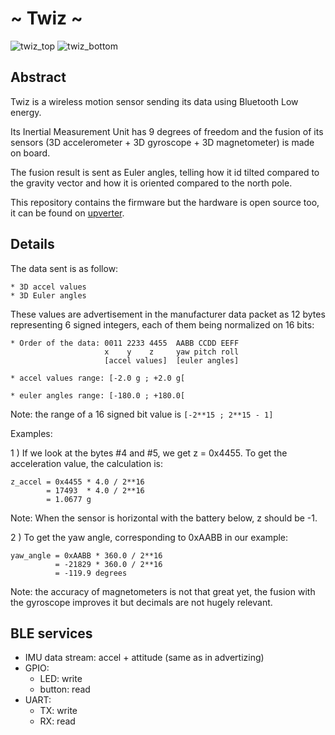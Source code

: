 ~ Twiz ~
========

![twiz_top](https://raw.github.com/medialablasalle/twiz/master/docs/twiz_top.png) ![twiz_bottom](https://raw.github.com/medialablasalle/twiz/master/docs/twiz_bottom.png)


Abstract
--------

Twiz is a wireless motion sensor sending its data using Bluetooth Low energy.

Its Inertial Measurement Unit has 9 degrees of freedom and the fusion of its
sensors (3D accelerometer + 3D gyroscope + 3D magnetometer) is made on board.

The fusion result is sent as Euler angles, telling how it id tilted compared
to the gravity vector and how it is oriented compared to the north pole.

This repository contains the firmware but the hardware is open source too, it
can be found on [upverter](https://upverter.com/medialablasalle/cef9ff1aa5e13e42/twiz).


Details
-------

The data sent is as follow:

    * 3D accel values
    * 3D Euler angles

These values are advertisement in the manufacturer data packet as 12 bytes
representing 6 signed integers, each of them being normalized on 16 bits:

    * Order of the data: 0011 2233 4455  AABB CCDD EEFF
                         x    y    z     yaw pitch roll
                         [accel values]  [euler angles]

    * accel values range: [-2.0 g ; +2.0 g[

    * euler angles range: [-180.0 ; +180.0[

Note: the range of a 16 signed bit value is `[-2**15 ; 2**15 - 1]`


Examples:

1 ) If we look at the bytes #4 and #5, we get z = 0x4455.
To get the acceleration value, the calculation is:

    z_accel = 0x4455 * 4.0 / 2**16
            = 17493  * 4.0 / 2**16
            = 1.0677 g

Note: When the sensor is horizontal with the battery below, z should be -1.


2 ) To get the yaw angle, corresponding to 0xAABB in our example:

    yaw_angle = 0xAABB * 360.0 / 2**16
              = -21829 * 360.0 / 2**16
              = -119.9 degrees

Note: the accuracy of magnetometers is not that great yet, the fusion with the
gyroscope improves it but decimals are not hugely relevant.


BLE services
------------

* IMU data stream: accel + attitude (same as in advertizing)
* GPIO:
    * LED: write
    * button: read
* UART:
    * TX: write
    * RX: read


